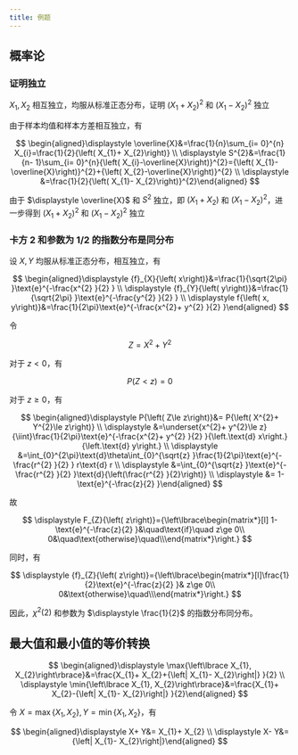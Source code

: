 ```yaml
---
title: 例题
---
```


## 概率论

### 证明独立

$\displaystyle  X_{1}, X_{2}$ 相互独立，均服从标准正态分布，证明 $\displaystyle {\left( X_{1}+ X_{2}\right)}^{2}$ 和 $\displaystyle {\left( X_{1}- X_{2}\right)}^{2}$ 独立

由于样本均值和样本方差相互独立，有

$$
\begin{aligned}\displaystyle \overline{X}&=\frac{1}{n}\sum_{i= 0}^{n} X_{i}=\frac{1}{2}{\left( X_{1}+ X_{2}\right)} \\ \displaystyle  S^{2}&=\frac{1}{n- 1}\sum_{i= 0}^{n}{\left( X_{i}-\overline{X}\right)}^{2}={\left( X_{1}-\overline{X}\right)}^{2}+{\left( X_{2}-\overline{X}\right)}^{2} \\ \displaystyle &=\frac{1}{2}{\left( X_{1}- X_{2}\right)}^{2}\end{aligned}
$$

由于 $\displaystyle \overline{X}$ 和 $\displaystyle  S^{2}$ 独立，即 $\displaystyle {\left( X_{1}+ X_{2}\right)}$ 和 $\displaystyle {\left( X_{1}- X_{2}\right)}^{2}$，进一步得到 $\displaystyle {\left( X_{1}+ X_{2}\right)}^{2}$ 和 $\displaystyle {\left( X_{1}- X_{2}\right)}^{2}$ 独立

### 卡方 2 和参数为 1/2 的指数分布是同分布

设 $\displaystyle  X, Y$ 均服从标准正态分布，相互独立，有

$$
\begin{aligned}\displaystyle {f}_{X}{\left( x\right)}&=\frac{1}{\sqrt{2\pi} }\text{e}^{-\frac{x^{2} }{2} } \\ \displaystyle {f}_{Y}{\left( y\right)}&=\frac{1}{\sqrt{2\pi} }\text{e}^{-\frac{y^{2} }{2} } \\ \displaystyle  f{\left( x, y\right)}&=\frac{1}{2\pi}\text{e}^{-\frac{x^{2}+ y^{2} }{2} }\end{aligned}
$$

令

$$
\displaystyle  Z= X^{2}+ Y^{2}
$$

对于 $\displaystyle  z< 0$，有

$$
\displaystyle  P{\left( Z< z\right)}= 0
$$

对于 $\displaystyle  z\ge 0$，有

$$
\begin{aligned}\displaystyle  P{\left( Z\le z\right)}&= P{\left( X^{2}+ Y^{2}\le z\right)} \\ \displaystyle &=\underset{x^{2}+ y^{2}\le z}{\iint}\frac{1}{2\pi}\text{e}^{-\frac{x^{2}+ y^{2} }{2} }{\left.\text{d} x\right.}{\left.\text{d} y\right.} \\ \displaystyle &=\int_{0}^{2\pi}\text{d}\theta\int_{0}^{\sqrt{z} }\frac{1}{2\pi}\text{e}^{-\frac{r^{2} }{2} } r\text{d} r \\ \displaystyle &=\int_{0}^{\sqrt{z} }\text{e}^{-\frac{r^{2} }{2} }\text{d}{\left(\frac{r^{2} }{2}\right)} \\ \displaystyle &= 1-\text{e}^{-\frac{z}{2} }\end{aligned}
$$

故

$$
\displaystyle  F_{Z}{\left( z\right)}={\left\lbrace\begin{matrix*}[l] 1-\text{e}^{-\frac{z}{2} }&\quad\text{if}\quad z\ge 0\\ 0&\quad\text{otherwise}\quad\\\end{matrix*}\right.}
$$

同时，有

$$
\displaystyle {f}_{Z}{\left( z\right)}={\left\lbrace\begin{matrix*}[l]\frac{1}{2}\text{e}^{-\frac{z}{2} }& z\ge 0\\ 0&\text{otherwise}\quad\\\end{matrix*}\right.}
$$

因此，$\displaystyle \chi^{2}{\left( 2\right)}$ 和参数为 $\displaystyle \frac{1}{2}$ 的指数分布同分布。

## 最大值和最小值的等价转换

$$
\begin{aligned}\displaystyle \max{\left\lbrace X_{1}, X_{2}\right\rbrace}&=\frac{X_{1}+ X_{2}+{\left| X_{1}- X_{2}\right|} }{2} \\ \displaystyle \min{\left\lbrace X_{1}, X_{2}\right\rbrace}&=\frac{X_{1}+ X_{2}-{\left| X_{1}- X_{2}\right|} }{2}\end{aligned}
$$

令 $\displaystyle  X=\max{\left\lbrace X_{1}, X_{2}\right\rbrace}, Y=\min{\left\lbrace X_{1}, X_{2}\right\rbrace}$，有

$$
\begin{aligned}\displaystyle  X+ Y&= X_{1}+ X_{2} \\ \displaystyle  X- Y&={\left| X_{1}- X_{2}\right|}\end{aligned}
$$
